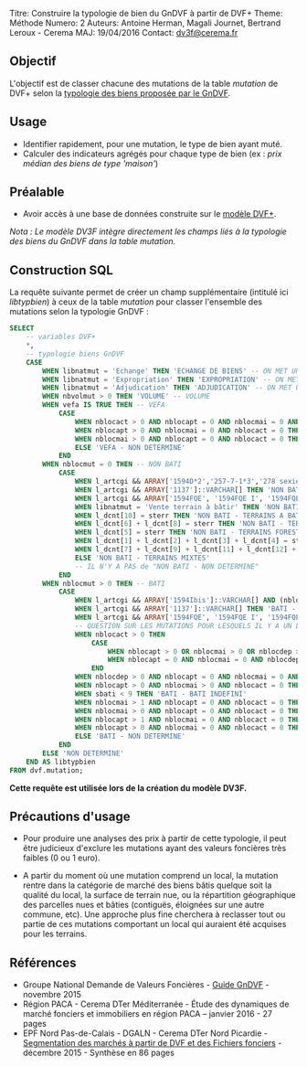 Titre: Construire la typologie de bien du GnDVF à partir de DVF+
Theme: Méthode
Numero: 2
Auteurs: Antoine Herman, Magali Journet, Bertrand Leroux - Cerema
MAJ: 19/04/2016
Contact: dv3f@cerema.fr

## Objectif

L'objectif est de classer chacune des mutations de la table _mutation_ de DVF+ 
selon la [typologie des biens proposée par le GnDVF](http://guide-dvf.fr/utiliser-dvf/typologie-biens). 

## Usage

* Identifier rapidement, pour une mutation, le type de bien ayant muté.
* Calculer des indicateurs agrégés pour chaque type de bien (ex : _prix médian des biens de type 'maison'_)

## Préalable

* Avoir accès à une base de données construite sur 
le [modèle DVF+](http://www.nord-picardie.cerema.fr/facilitez-vous-l-integration-des-donnees-demande-a972.html).   

_Nota : Le modèle DV3F intègre directement les champs liés à la typologie des biens du GnDVF dans la table mutation._

## Construction SQL

La requête suivante permet de créer un champ supplémentaire (intitulé ici _libtypbien_) à ceux de la table _mutation_ 
pour classer l'ensemble des mutations selon la typologie GnDVF :

```sql
SELECT 
	-- variables DVF+
	*,
	-- typologie biens GnDVF
	CASE 
		WHEN libnatmut = 'Echange' THEN 'ECHANGE DE BIENS' -- ON MET UNE CATEGORIE A PART POUR LES ECHANGES
		WHEN libnatmut = 'Expropriation' THEN 'EXPROPRIATION' -- ON MET UNE CATEGORIE A PART POUR LES EXPROPRIATIONS
		WHEN libnatmut = 'Adjudication' THEN 'ADJUDICATION' -- ON MET UNE CATEGORIE A PART POUR LES ADJUDICATIONS
		WHEN nbvolmut > 0 THEN 'VOLUME' -- VOLUME
		WHEN vefa IS TRUE THEN -- VEFA
			CASE 
				WHEN nblocact > 0 AND nblocapt = 0 AND nblocmai = 0 AND nblocdep = 0 THEN 'VEFA - INDUSTRIEL ET COMMERCIAL'
				WHEN nblocapt > 0 AND nblocmai = 0 AND nblocact = 0 THEN 'VEFA - APPART'
				WHEN nblocmai > 0 AND nblocapt = 0 AND nblocact = 0 THEN 'VEFA - MAISON'
				ELSE 'VEFA - NON DETERMINE'
			END
		WHEN nblocmut = 0 THEN -- NON BATI
			CASE
				WHEN l_artcgi && ARRAY['1594D*2','257-7-1*3','278 sexies I.1','691bis', '1594OGA']::VARCHAR[]  THEN 'NON BATI - TERRAINS A BATIR'
				WHEN l_artcgi && ARRAY['1137']::VARCHAR[] THEN 'NON BATI - TERRAINS FORESTIERS'
				WHEN l_artcgi && ARRAY['1594FQE', '1594FQE I', '1594FQE II', '1594FQD', '1594FQG']::VARCHAR[] THEN 'NON BATI - TERRAINS AGRICOLES'
				WHEN libnatmut = 'Vente terrain à bâtir' THEN 'NON BATI - TERRAINS A BATIR'
				WHEN l_dcnt[10] = sterr THEN 'NON BATI - TERRAINS A BATIR'                 
				WHEN l_dcnt[6] + l_dcnt[8] = sterr THEN 'NON BATI - TERRAINS NATURELS'                
				WHEN l_dcnt[5] = sterr THEN 'NON BATI - TERRAINS FORESTIERS'                
				WHEN l_dcnt[1] + l_dcnt[2] + l_dcnt[3] + l_dcnt[4] = sterr THEN 'NON BATI - TERRAINS AGRICOLES'                
				WHEN l_dcnt[7] + l_dcnt[9] + l_dcnt[11] + l_dcnt[12] + l_dcnt[13] = sterr THEN 'NON BATI - TERRAINS ARTIFICIALISES'                
				ELSE 'NON BATI - TERRAINS MIXTES'
				-- IL N'Y A PAS de "NON BATI - NON DETERMINE" 
			END
		WHEN nblocmut > 0 THEN -- BATI
			CASE
				WHEN l_artcgi && ARRAY['1594Ibis']::VARCHAR[] AND (nblocapt > 0 OR nblocmai > 0) THEN 'BATI - LOGEMENT/INDUSTRIEL ET COMMERCIAL' -- correspond à la catégorie HABITAT/ECO de la typologie GNDVF
				WHEN l_artcgi && ARRAY['1137']::VARCHAR[] THEN 'BATI - BIEN FORESTIER'
				WHEN l_artcgi && ARRAY['1594FQE', '1594FQE I', '1594FQE II', '1594FQD', '1594FQG']::VARCHAR[] THEN 'BATI - BIEN AGRICOLE'						                            
				-- QUESTION SUR LES MUTATIONS POUR LESQUELS IL Y A UN LOCAL VENDU ET DES ARTICLES CGI OU UN LIBELLE DE NATURE DE MUTATION CORRESPONDANT A DES TAB
				WHEN nblocact > 0 THEN
					CASE 
						WHEN nblocapt > 0 OR nblocmai > 0 OR nblocdep > 0 THEN 'BATI - LOGEMENT/INDUSTRIEL ET COMMERCIAL'  -- correspond à la catégorie HABITAT/ECO de la typologie GNDVF
						WHEN nblocapt = 0 AND nblocmai = 0 AND nblocdep = 0 THEN 'BATI - INDUSTRIEL ET COMMERCIAL' 
					END
				WHEN nblocdep > 0 AND nblocapt = 0 AND nblocmai = 0 AND nblocact = 0 THEN 'BATI - DEPENDANCE LOGEMENT'
				WHEN nblocapt > 0 AND nblocmai > 0 AND nblocact = 0 THEN 'BATI - LOGEMENT MIXTE' -- correspond à la catégorie HABITAT MIXTE de la typologie GNDVF
				WHEN sbati < 9 THEN 'BATI - BATI INDEFINI'
				WHEN nblocmai > 1 AND nblocapt = 0 AND nblocact = 0 THEN 'BATI - MAISONS'
				WHEN nblocmai > 0 AND nblocapt = 0 AND nblocact = 0 THEN 'BATI - MAISON'
				WHEN nblocapt > 1 AND nblocmai = 0 AND nblocact = 0 THEN 'BATI - APPARTS'
				WHEN nblocapt > 0 AND nblocmai = 0 AND nblocact = 0 THEN 'BATI - APPART'
				ELSE 'BATI - NON DETERMINE'
			END
		ELSE 'NON DETERMINE'
	END AS libtypbien
FROM dvf.mutation;			
```

**Cette requête est utilisée lors de la création du modèle DV3F.**

## Précautions d'usage

* Pour produire une analyses des prix à partir de cette typologie, il peut être judicieux d'exclure les mutations ayant des valeurs foncières très faibles (0 ou 1 euro).

* A partir du moment où une mutation comprend un local, la mutation rentre dans la catégorie de marché des biens bâtis quelque soit la qualité du local, la surface de terrain nue, 
ou la répartition géographique des parcelles nues et bâties (contiguës, éloignées sur une autre commune, etc). Une approche plus fine cherchera à reclasser tout ou partie 
de ces mutations comportant un local qui auraient été acquises pour les terrains.

## Références

* Groupe National Demande de Valeurs Foncières - [Guide GnDVF](http://guide-dvf.fr/) - novembre 2015 
* Région PACA - Cerema DTer Méditerranée - Étude des dynamiques de marché fonciers et immobiliers en région PACA – janvier 2016 - 27 pages
* EPF Nord Pas-de-Calais - DGALN - Cerema DTer Nord Picardie - 
[Segmentation des marchés à partir de DVF et des Fichiers fonciers](http://www.nord-picardie.cerema.fr/segmentation-des-marches-a-partir-de-dvf-et-des-a1002.html) - décembre 2015 - Synthèse en 86 pages
